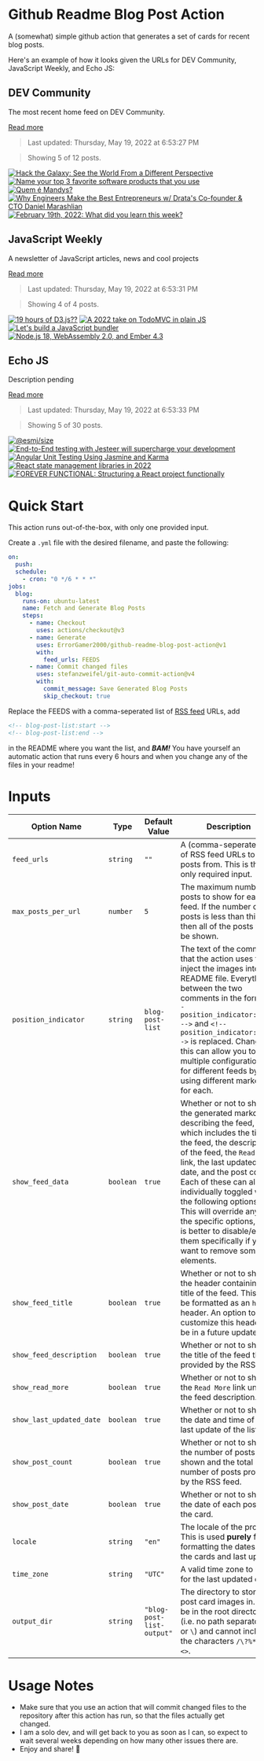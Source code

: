 # Github Readme Blog Post Action

A (somewhat) simple github action that generates a set of cards for recent blog posts.

Here's an example of how it looks given the URLs for DEV Community, JavaScript Weekly, and Echo JS:

<!-- post-list:start -->
## DEV Community

The most recent home feed on DEV Community.

[Read more](https://dev.to)
> Last updated: Thursday, May 19, 2022 at 6:53:27 PM

> Showing 5 of 12 posts.

[![Hack the Galaxy: See the World From a Different Perspective](https://raw.githubusercontent.com/ErrorGamer2000/github-readme-blog-post-action/main/generated_files/DEV_Community/Hack_the_Galaxy__See_the_World_From_a_Different_Perspective.svg)](https://dev.to/rapyd/hack-the-galaxy-see-the-world-from-a-different-perspective-d18)
[![Name your top 3 favorite software products that you use](https://raw.githubusercontent.com/ErrorGamer2000/github-readme-blog-post-action/main/generated_files/DEV_Community/Name_your_top_3_favorite_software_products_that_you_use.svg)](https://dev.to/devteam/name-your-top-3-favorite-software-products-that-you-use-l22)
[![Quem é Mandys?](https://raw.githubusercontent.com/ErrorGamer2000/github-readme-blog-post-action/main/generated_files/DEV_Community/Quem_é_Mandys_.svg)](https://dev.to/feministech/quem-e-mandys-3ai9)
[![Why Engineers Make the Best Entrepreneurs w/ Drata's Co-founder & CTO Daniel Marashlian](https://raw.githubusercontent.com/ErrorGamer2000/github-readme-blog-post-action/main/generated_files/DEV_Community/Why_Engineers_Make_the_Best_Entrepreneurs_w__Drata's_Co-founder___CTO_Daniel_Marashlian.svg)](https://dev.to/linearb/why-engineers-make-the-best-entrepreneurs-w-dratas-co-founder-cto-daniel-marashlian-3b6o)
[![February 19th, 2022: What did you learn this week?](https://raw.githubusercontent.com/ErrorGamer2000/github-readme-blog-post-action/main/generated_files/DEV_Community/February_19th__2022__What_did_you_learn_this_week_.svg)](https://dev.to/nickytonline/february-19th-2022-what-did-you-learn-this-week-93m)


## JavaScript Weekly

A newsletter of JavaScript articles, news and cool projects

[Read more](https://javascriptweekly.com/)
> Last updated: Thursday, May 19, 2022 at 6:53:31 PM

> Showing 4 of 4 posts.

[![19 hours of D3.js??](https://raw.githubusercontent.com/ErrorGamer2000/github-readme-blog-post-action/main/generated_files/JavaScript_Weekly/19_hours_of_D3.js__.svg)](https://javascriptweekly.com/issues/589)
[![A 2022 take on TodoMVC in plain JS](https://raw.githubusercontent.com/ErrorGamer2000/github-readme-blog-post-action/main/generated_files/JavaScript_Weekly/A_2022_take_on_TodoMVC_in_plain_JS.svg)](https://javascriptweekly.com/issues/588)
[![Let's build a JavaScript bundler](https://raw.githubusercontent.com/ErrorGamer2000/github-readme-blog-post-action/main/generated_files/JavaScript_Weekly/Let's_build_a_JavaScript_bundler.svg)](https://javascriptweekly.com/issues/587)
[![Node.js 18, WebAssembly 2.0, and Ember 4.3](https://raw.githubusercontent.com/ErrorGamer2000/github-readme-blog-post-action/main/generated_files/JavaScript_Weekly/Node.js_18__WebAssembly_2.0__and_Ember_4.3.svg)](https://javascriptweekly.com/issues/586)


## Echo JS

Description pending

[Read more](
http://www.echojs.com
)
> Last updated: Thursday, May 19, 2022 at 6:53:33 PM

> Showing 5 of 30 posts.

[![@esmj/size](https://raw.githubusercontent.com/ErrorGamer2000/github-readme-blog-post-action/main/generated_files/_Echo_JS_/@esmj_size.svg)](https://www.npmjs.com/package/@esmj/size)
[![End-to-End testing with Jesteer will supercharge your development](https://raw.githubusercontent.com/ErrorGamer2000/github-readme-blog-post-action/main/generated_files/_Echo_JS_/End-to-End_testing_with_Jesteer_will_supercharge_your_development.svg)](https://medium.com/@truszala_98544/end-to-end-testing-with-jesteer-will-supercharge-your-development-227121e3f504)
[![Angular Unit Testing Using Jasmine and Karma](https://raw.githubusercontent.com/ErrorGamer2000/github-readme-blog-post-action/main/generated_files/_Echo_JS_/Angular_Unit_Testing_Using_Jasmine_and_Karma.svg)](https://esketchers.com/angular-unit-testing-using-jasmine-and-karma/)
[![React state management libraries in 2022](https://raw.githubusercontent.com/ErrorGamer2000/github-readme-blog-post-action/main/generated_files/_Echo_JS_/React_state_management_libraries_in_2022.svg)](http://www.albertgao.xyz/2022/02/19/react-state-management-libraries-2022/index.html)
[![FOREVER FUNCTIONAL: Structuring a React project functionally](https://raw.githubusercontent.com/ErrorGamer2000/github-readme-blog-post-action/main/generated_files/_Echo_JS_/FOREVER_FUNCTIONAL__Structuring_a_React_project_functionally.svg)](https://blog.openreplay.com/forever-functional-structuring-a-react-project-functionally)


<!-- post-list:end -->

# Quick Start

This action runs out-of-the-box, with only one provided input.

Create a `.yml` file with the desired filename, and paste the following:

```yml
on:
  push:
  schedule:
    - cron: "0 */6 * * *"
jobs:
  blog:
    runs-on: ubuntu-latest
    name: Fetch and Generate Blog Posts
    steps:
      - name: Checkout
        uses: actions/checkout@v3
      - name: Generate
        uses: ErrorGamer2000/github-readme-blog-post-action@v1
        with:
          feed_urls: FEEDS
      - name: Commit changed files
        uses: stefanzweifel/git-auto-commit-action@v4
        with:
          commit_message: Save Generated Blog Posts
          skip_checkout: true
```

Replace the FEEDS with a comma-seperated list of [RSS feed](https://rss.com/blog/how-do-rss-feeds-work/) URLs, add

```md
<!-- blog-post-list:start -->
<!-- blog-post-list:end -->
```

in the README where you want the list, and **_BAM!_** You have yourself an automatic action that runs every 6 hours and when you change any of the files in your readme!

# Inputs

<table>
  <thead>
    <tr>
      <th>Option Name</th>
      <th>Type</th>
      <th>Default Value</th>
      <th>Description</th>
    </tr>
  </thead>
  <tbody>
    <tr>
      <td><code>feed_urls</code></td>
      <td><code>string</code></td>
      <td><code>""</code></td>
      <td>A (comma-seperated) list of RSS feed URLs to load posts from. This is the only required input.</td>
    </tr>
    <tr>
      <td><code>max_posts_per_url</code></td>
      <td><code>number</code></td>
      <td><code>5</code></td>
      <td>The maximum number of posts to show for each feed. If the number of posts is less than this, then all of the posts will be shown.</td>
    </tr>
    <tr>
      <td><code>position_indicator</code></td>
      <td><code>string</code></td>
      <td><code>blog-post-list</code></td>
      <td>The text of the comments that the action uses to inject the images into the README file. Everything between the two comments in the form <code>&lt;!-- position_indicator:start --&gt;</code> and <code>&lt;!-- position_indicator:end --&gt;</code> is replaced. Changing this can allow you to use multiple configurations for different feeds by using different markers for each.</td>
    </tr>
    <tr>
      <td><code>show_feed_data</code></td>
      <td><code>boolean</code></td>
      <td><code>true</code></td>
      <td>Whether or not to show the generated markdown describing the feed, which includes the title of the feed, the description of the feed, the <code>Read More</code> link, the last updated date, and the post count. Each of these can also be individually toggled with the following options. This will override any of the specific options, so it is better to disable/enable them specifically if you want to remove some elements.</td>
    </tr>
    <tr>
      <td><code>show_feed_title</code></td>
      <td><code>boolean</code></td>
      <td><code>true</code></td>
      <td>Whether or not to show the header containing the title of the feed. This will be formatted as an <code>h2</code> header. An option to customize this header will be in a future update.</td>
    </tr>
    <tr>
      <td><code>show_feed_description</code></td>
      <td><code>boolean</code></td>
      <td><code>true</code></td>
      <td>Whether or not to show the title of the feed that is provided by the RSS feed.</td>
    </tr>
    <tr>
      <td><code>show_read_more</code></td>
      <td><code>boolean</code></td>
      <td><code>true</code></td>
      <td>Whether or not to show the <code>Read More</code> link under the feed description.</td>
    </tr>
    <tr>
      <td><code>show_last_updated_date</code></td>
      <td><code>boolean</code></td>
      <td><code>true</code></td>
      <td>Whether or not to show the date and time of the last update of the list.</td>
    </tr>
    <tr>
      <td><code>show_post_count</code></td>
      <td><code>boolean</code></td>
      <td><code>true</code></td>
      <td>Whether or not to show the number of posts shown and the total number of posts provided by the RSS feed.</td>
    </tr>
    <tr>
      <td><code>show_post_date</code></td>
      <td><code>boolean</code></td>
      <td><code>true</code></td>
      <td>Whether or not to show the date of each post on the card.</td>
    </tr>
    <tr>
      <td><code>locale</code></td>
      <td><code>string</code></td>
      <td><code>"en"</code></td>
      <td>The locale of the project. This is used <strong>purely</strong> for formatting the dates of the cards and last update.</td>
    </tr>
    <tr>
      <td><code>time_zone</code></td>
      <td><code>string</code></td>
      <td><code>"UTC"</code></td>
      <td>A valid time zone to use for the last updated date.</td>
    </tr>
    <tr>
      <td><code>output_dir</code></td>
      <td><code>string</code></td>
      <td><code>"blog-post-list-output"</code></td>
      <td>The directory to store the post card images in. Must be in the root directory (i.e. no path separators <code>/</code> or <code>\</code>) and cannot include the characters <code>/\?%*:|"&lt;&gt;</code>.</td>
    </tr>
<!--
    <tr>
      <td><code></code></td>
      <td><cde></cde></td>
      <td><code></code></td>
      <td></td>
    </tr>
-->
  </tbody>
</table>

# Usage Notes

- Make sure that you use an action that will commit changed files to the repository after this action has run, so that the files actually get changed.
- I am a solo dev, and will get back to you as soon as I can, so expect to wait several weeks depending on how many other issues there are.
- Enjoy and share! 🤗
